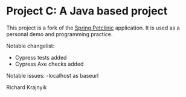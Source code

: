 # Project C: A Java based project

This project is a fork of the
[Spring Petclinic](https://github.com/spring-projects/spring-petclinic)
application. It is used as a personal demo and programming practice.

Notable changelist:
- Cypress tests added
- Cypress Axe checks added

Notable issues:
-localhost as baseurl

Richard Krajnyik
